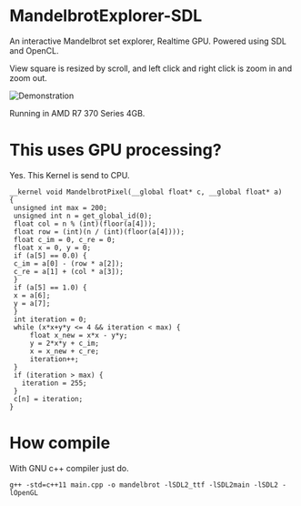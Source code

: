 # MandelbrotExplorer-SDL
An interactive Mandelbrot set explorer, Realtime GPU. 
Powered using SDL and OpenCL.

View square is resized by scroll, and left click and right click is zoom in and zoom out.

![Demonstration](https://s7.gifyu.com/images/mandelbrot145bb7b67b63bd9d.gif)

Running in AMD R7 370 Series 4GB.

# This uses GPU processing?
Yes.
This Kernel is send to CPU.
```
__kernel void MandelbrotPixel(__global float* c, __global float* a)
{
 unsigned int max = 200;
 unsigned int n = get_global_id(0);
 float col = n % (int)(floor(a[4]));
 float row = (int)(n / (int)(floor(a[4])));
 float c_im = 0, c_re = 0;
 float x = 0, y = 0;
 if (a[5] == 0.0) {
 c_im = a[0] - (row * a[2]);
 c_re = a[1] + (col * a[3]);
 }
 if (a[5] == 1.0) {
 x = a[6];
 y = a[7];
 }
 int iteration = 0;
 while (x*x+y*y <= 4 && iteration < max) {
     float x_new = x*x - y*y;
     y = 2*x*y + c_im;
     x = x_new + c_re;
     iteration++;
 }
 if (iteration > max) {
   iteration = 255;
 }
 c[n] = iteration;
}
```



# How compile

With GNU c++ compiler just do.

``` g++ -std=c++11 main.cpp -o mandelbrot -lSDL2_ttf -lSDL2main -lSDL2 -lOpenGL ```
